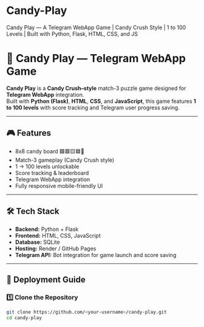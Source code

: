 # Candy-Play
Candy Play — A Telegram WebApp Game | Candy Crush Style | 1 to 100 Levels | Built with Python, Flask, HTML, CSS, and JS
# 🍭 Candy Play — Telegram WebApp Game  

**Candy Play** is a **Candy Crush–style** match-3 puzzle game designed for **Telegram WebApp** integration.  
Built with **Python (Flask)**, **HTML**, **CSS**, and **JavaScript**, this game features **1 to 100 levels** with score tracking and Telegram user progress saving.

---

## 🎮 Features
- 8x8 candy board 🟩🟥🟨🟦🍫
- Match-3 gameplay (Candy Crush style)
- 1 → 100 levels unlockable
- Score tracking & leaderboard
- Telegram WebApp integration
- Fully responsive mobile-friendly UI

---

## 🛠️ Tech Stack
- **Backend:** Python + Flask  
- **Frontend:** HTML, CSS, JavaScript  
- **Database:** SQLite  
- **Hosting:** Render / GitHub Pages  
- **Telegram API:** Bot integration for game launch and score saving  

---

## 🚀 Deployment Guide

### 1️⃣ Clone the Repository
```bash
git clone https://github.com/<your-username>/candy-play.git
cd candy-play

